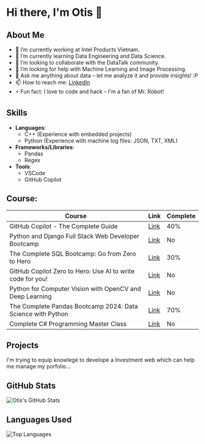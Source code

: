 # Hi there, I'm Otis 👋

## About Me
- 🔭 I’m currently working at Intel Products Vietnam.
- 🌱 I’m currently learning Data Engineering and Data Science.
- 👯 I’m looking to collaborate with the DataTalk community.
- 🤔 I’m looking for help with Machine Learning and Image Processing.
- 💬 Ask me anything about data – let me analyze it and provide insights! :P
- 📫 How to reach me: [LinkedIn](https://www.linkedin.com/in/ng%E1%BB%8Dc-ph%C3%BA-ho%C3%A0ng-tr%E1%BA%A7n-07/)
- ⚡ Fun fact: I love to code and hack – I'm a fan of Mr. Robot!

## Skills
- **Languages**: 
  - C++ (Experience with embedded projects)
  - Python (Experience with machine log files: JSON, TXT, XML)
- **Frameworks/Libraries**: 
  - Pandas
  - Regex
- **Tools**: 
  - VSCode
  - GitHub Copilot
## Course: 
| Course                                                          | Link                            | Complete  |
|-----------------------------------------------------------------|---------------------------------|-----------|
| GitHub Copilot - The Complete Guide                             | [Link](https://www.udemy.com/)  | 40%       |
| Python and Django Full Stack Web Developer Bootcamp             | [Link](https://www.udemy.com/)  | No        |
| The Complete SQL Bootcamp: Go from Zero to Hero                 | [Link](https://www.udemy.com/)  | 30%       |
| GitHub Copilot Zero to Hero: Use AI to write code for you!      | [Link](https://www.udemy.com/)  | No        |
| Python for Computer Vision with OpenCV and Deep Learning        | [Link](https://www.udemy.com/)  | No        |
| The Complete Pandas Bootcamp 2024: Data Science with Python     | [Link](https://www.udemy.com/)  | 70%       |
| Complete C# Programming Master Class                            | [Link](https://www.udemy.com/)  | No        |



## Projects
I'm trying to equip knowlege to develope a Investment web which can help me manage my porfolio...


## GitHub Stats
![Otis's GitHub Stats](https://github-readme-stats.vercel.app/api?username=yourusername&show_icons=true)

## Languages Used
![Top Languages](https://github-readme-stats.vercel.app/api/top-langs/?username=yourusername)
